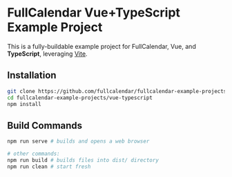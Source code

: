 
# FullCalendar Vue+TypeScript Example Project

This is a fully-buildable example project for FullCalendar, Vue, and **TypeScript**, leveraging [Vite](https://github.com/vitejs/vite).


## Installation

```bash
git clone https://github.com/fullcalendar/fullcalendar-example-projects.git
cd fullcalendar-example-projects/vue-typescript
npm install
```

## Build Commands

```bash
npm run serve # builds and opens a web browser

# other commands:
npm run build # builds files into dist/ directory
npm run clean # start fresh
```

